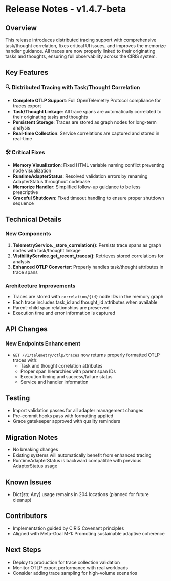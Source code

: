# Release Notes - v1.4.7-beta

## Overview
This release introduces distributed tracing support with comprehensive task/thought correlation, fixes critical UI issues, and improves the memorize handler guidance. All traces are now properly linked to their originating tasks and thoughts, ensuring full observability across the CIRIS system.

## Key Features

### 🔍 Distributed Tracing with Task/Thought Correlation
- **Complete OTLP Support**: Full OpenTelemetry Protocol compliance for traces export
- **Task/Thought Linkage**: All trace spans are automatically correlated to their originating tasks and thoughts
- **Persistent Storage**: Traces are stored as graph nodes for long-term analysis
- **Real-time Collection**: Service correlations are captured and stored in real-time

### 🛠️ Critical Fixes
- **Memory Visualization**: Fixed HTML variable naming conflict preventing node visualization
- **RuntimeAdapterStatus**: Resolved validation errors by renaming AdapterStatus throughout codebase
- **Memorize Handler**: Simplified follow-up guidance to be less prescriptive
- **Graceful Shutdown**: Fixed timeout handling to ensure proper shutdown sequence

## Technical Details

### New Components
1. **TelemetryService._store_correlation()**: Persists trace spans as graph nodes with task/thought linkage
2. **VisibilityService.get_recent_traces()**: Retrieves stored correlations for analysis
3. **Enhanced OTLP Converter**: Properly handles task/thought attributes in trace spans

### Architecture Improvements
- Traces are stored with `correlation/{id}` node IDs in the memory graph
- Each trace includes task_id and thought_id attributes when available
- Parent-child span relationships are preserved
- Execution time and error information is captured

## API Changes

### New Endpoints Enhancement
- `GET /v1/telemetry/otlp/traces` now returns properly formatted OTLP traces with:
  - Task and thought correlation attributes
  - Proper span hierarchies with parent span IDs
  - Execution timing and success/failure status
  - Service and handler information

## Testing
- Import validation passes for all adapter management changes
- Pre-commit hooks pass with formatting applied
- Grace gatekeeper approved with quality reminders

## Migration Notes
- No breaking changes
- Existing systems will automatically benefit from enhanced tracing
- RuntimeAdapterStatus is backward compatible with previous AdapterStatus usage

## Known Issues
- Dict[str, Any] usage remains in 204 locations (planned for future cleanup)

## Contributors
- Implementation guided by CIRIS Covenant principles
- Aligned with Meta-Goal M-1: Promoting sustainable adaptive coherence

## Next Steps
- Deploy to production for trace collection validation
- Monitor OTLP export performance with real workloads
- Consider adding trace sampling for high-volume scenarios
